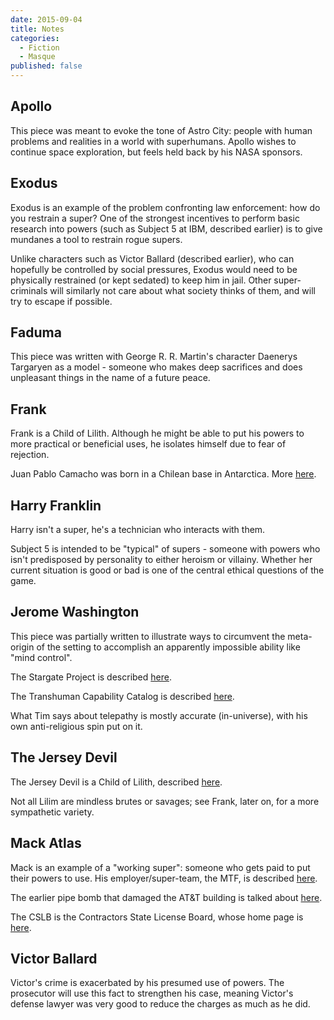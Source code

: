 ```yaml
---
date: 2015-09-04
title: Notes
categories:
  - Fiction
  - Masque
published: false
---
```


Apollo
------

This piece was meant to evoke the tone of Astro City: people with human problems and realities in a world with superhumans. Apollo wishes to continue space exploration, but feels held back by his NASA sponsors.

Exodus
------

Exodus is an example of the problem confronting law enforcement: how do you restrain a super? One of the strongest incentives to perform basic research into powers (such as Subject 5 at IBM, described earlier) is to give mundanes a tool to restrain rogue supers.

Unlike characters such as Victor Ballard (described earlier), who can hopefully be controlled by social pressures, Exodus would need to be physically restrained (or kept sedated) to keep him in jail. Other super-criminals will similarly not care about what society thinks of them, and will try to escape if possible.

Faduma
------

This piece was written with George R. R. Martin's character Daenerys Targaryen as a model - someone who makes deep sacrifices and does unpleasant things in the name of a future peace.

Frank
-----

Frank is a Child of Lilith. Although he might be able to put his powers to more practical or beneficial uses, he isolates himself due to fear of rejection.

Juan Pablo Camacho was born in a Chilean base in Antarctica. More [here](http://www.answerbag.com/q_view/8409).

Harry Franklin
--------------

Harry isn't a super, he's a technician who interacts with them.

Subject 5 is intended to be "typical" of supers - someone with powers who isn't predisposed by personality to either heroism or villainy. Whether her current situation is good or bad is one of the central ethical questions of the game.

Jerome Washington
-----------------

This piece was partially written to illustrate ways to circumvent the meta-origin of the setting to accomplish an apparently impossible ability like "mind control".

The Stargate Project is described [here](http://en.wikipedia.org/wiki/Stargate_Project).

The Transhuman Capability Catalog is described [here](http://masque.astralfrontier.org/index.php/Transhuman_Capability_Catalog).

What Tim says about telepathy is mostly accurate (in-universe), with his own anti-religious spin put on it.

The Jersey Devil
----------------

The Jersey Devil is a Child of Lilith, described [here](http://masque.astralfrontier.org/index.php/Children_of_Lilith).

Not all Lilim are mindless brutes or savages; see Frank, later on, for a more sympathetic variety.

Mack Atlas
----------

Mack is an example of a "working super": someone who gets paid to put their powers to use. His employer/super-team, the MTF, is described [here](http://masque.astralfrontier.org/index.php/Metahuman_Task_Force).

The earlier pipe bomb that damaged the AT&T building is talked about [here](http://www.foxnews.com/story/0,2933,354155,00.html).

The CSLB is the Contractors State License Board, whose home page is [here](http://www.cslb.ca.gov/).

Victor Ballard
--------------

Victor's crime is exacerbated by his presumed use of powers. The prosecutor will use this fact to strengthen his case, meaning Victor's defense lawyer was very good to reduce the charges as much as he did.
